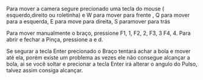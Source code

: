 Para mover a camera segure precionado uma tecla do mouse ( esquerdo,direito ou roletinha) e W para mover para frente , Q para mover para a esquerda, E para move para direita, S paramover para trás

Para mover manualmente o braço, pressione F1, 1, F2, 2, F3, 3 F4, 4.
Para abrir e fechar a Pinça, pressione a e d. 

Se segurar a tecla Enter precionado o Braço tentará achar a bola e mover até ela,
porém existe um problema as vezes ele não consegue alcançar a bola, ai se você soltar e precionar a tecla Enter irá alterar o angulo do Pulso, talvez assim consiga alcançar.
